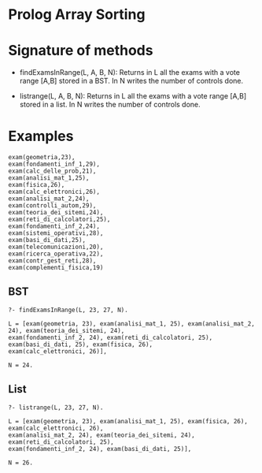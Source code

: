 # Prolog Array Sorting
		
# Signature of methods

* findExamsInRange(L, A, B, N): Returns in L all the exams with a vote range [A,B] stored in a BST. In N writes the number of controls done.
	
* listrange(L, A, B, N): Returns in L all the exams with a vote range [A,B] stored in a list. In N writes the number of controls done.

# Examples

	exam(geometria,23),
	exam(fondamenti_inf_1,29),
	exam(calc_delle_prob,21),
	exam(analisi_mat_1,25),
	exam(fisica,26),
	exam(calc_elettronici,26),
	exam(analisi_mat_2,24),
	exam(controlli_autom,29),
	exam(teoria_dei_sitemi,24),
	exam(reti_di_calcolatori,25),
	exam(fondamenti_inf_2,24),
	exam(sistemi_operativi,28),
	exam(basi_di_dati,25),
	exam(telecomunicazioni,20),
	exam(ricerca_operativa,22),
	exam(contr_gest_reti,28),
	exam(complementi_fisica,19)

## BST
	
	?- findExamsInRange(L, 23, 27, N).
	
	L = [exam(geometria, 23), exam(analisi_mat_1, 25), exam(analisi_mat_2, 24), exam(teoria_dei_sitemi, 24),
	exam(fondamenti_inf_2, 24), exam(reti_di_calcolatori, 25), exam(basi_di_dati, 25), exam(fisica, 26),
	exam(calc_elettronici, 26)],
	
	N = 24.

## List
	
	?- listrange(L, 23, 27, N).
	
	L = [exam(geometria, 23), exam(analisi_mat_1, 25), exam(fisica, 26), exam(calc_elettronici, 26),
	exam(analisi_mat_2, 24), exam(teoria_dei_sitemi, 24), exam(reti_di_calcolatori, 25),
	exam(fondamenti_inf_2, 24), exam(basi_di_dati, 25)],
	
	N = 26.